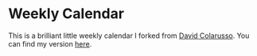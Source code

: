 # Weekly Calendar

This is a brilliant little weekly calendar I forked from [David Colarusso](https://colarusso.github.io/productivity_tools/weekly_book/index.html). You can find my version [here](https://lgg233.github.io/to_do_this_week/).
